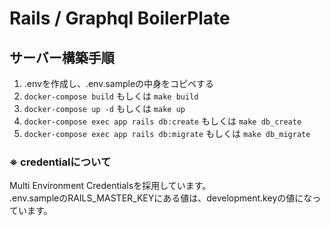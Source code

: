 # Rails / Graphql BoilerPlate
## サーバー構築手順
1. .envを作成し、.env.sampleの中身をコピペする
2. `docker-compose build` もしくは `make build`
3. `docker-compose up -d` もしくは `make up`
4. `docker-compose exec app rails db:create` もしくは `make db_create`
5. `docker-compose exec app rails db:migrate` もしくは `make db_migrate`

### ※ credentialについて
Multi Environment Credentialsを採用しています。  
.env.sampleのRAILS_MASTER_KEYにある値は、development.keyの値になっています。
